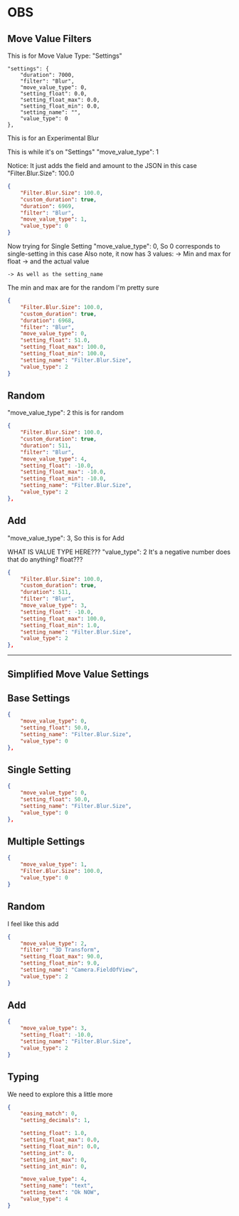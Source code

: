 # OBS

## Move Value Filters

This is for Move Value Type: "Settings"

```
"settings": {
    "duration": 7000,
    "filter": "Blur",
    "move_value_type": 0,
    "setting_float": 0.0,
    "setting_float_max": 0.0,
    "setting_float_min": 0.0,
    "setting_name": "",
    "value_type": 0
},
```

This is for an Experimental Blur

This is while it's on "Settings"
"move_value_type": 1

Notice: It just adds the field and amount to the JSON
in this case "Filter.Blur.Size": 100.0

```json
{
    "Filter.Blur.Size": 100.0,
    "custom_duration": true,
    "duration": 6969,
    "filter": "Blur",
    "move_value_type": 1,
    "value_type": 0
}
```

Now trying for Single Setting
"move_value_type": 0,
So 0 corresponds to single-setting in this case
Also note, it now has 3 values:
    -> Min and max for float
    -> and the actual value

    -> As well as the setting_name

The min and max are for the random I'm pretty sure

```json
{
    "Filter.Blur.Size": 100.0,
    "custom_duration": true,
    "duration": 6968,
    "filter": "Blur",
    "move_value_type": 0,
    "setting_float": 51.0,
    "setting_float_max": 100.0,
    "setting_float_min": 100.0,
    "setting_name": "Filter.Blur.Size",
    "value_type": 2
}
```

## Random

"move_value_type": 2
this is for random

```json
{
    "Filter.Blur.Size": 100.0,
    "custom_duration": true,
    "duration": 511,
    "filter": "Blur",
    "move_value_type": 4,
    "setting_float": -10.0,
    "setting_float_max": -10.0,
    "setting_float_min": -10.0,
    "setting_name": "Filter.Blur.Size",
    "value_type": 2
},
```
## Add

"move_value_type": 3,
So this is for Add

WHAT IS VALUE TYPE HERE???
    "value_type": 2
It's a negative number does that do anything?
float???
```json
{
    "Filter.Blur.Size": 100.0,
    "custom_duration": true,
    "duration": 511,
    "filter": "Blur",
    "move_value_type": 3,
    "setting_float": -10.0,
    "setting_float_max": 100.0,
    "setting_float_min": 1.0,
    "setting_name": "Filter.Blur.Size",
    "value_type": 2
},
```

---

## Simplified Move Value Settings

## Base Settings

```json
{
    "move_value_type": 0,
    "setting_float": 50.0,
    "setting_name": "Filter.Blur.Size",
    "value_type": 0
},
```

## Single Setting

```json
{
    "move_value_type": 0,
    "setting_float": 50.0,
    "setting_name": "Filter.Blur.Size",
    "value_type": 0
},
```

## Multiple Settings

```json
{
    "move_value_type": 1,
    "Filter.Blur.Size": 100.0,
    "value_type": 0
}
```

## Random

I feel like this add
```json
{
    "move_value_type": 2,
    "filter": "3D Transform",
    "setting_float_max": 90.0,
    "setting_float_min": 9.0,
    "setting_name": "Camera.FieldOfView",
    "value_type": 2
}
```

## Add

```json
{
    "move_value_type": 3,
    "setting_float": -10.0,
    "setting_name": "Filter.Blur.Size",
    "value_type": 2
}
```

## Typing

We need to explore this a little more


```json
{
    "easing_match": 0,
    "setting_decimals": 1,

    "setting_float": 1.0,
    "setting_float_max": 0.0,
    "setting_float_min": 0.0,
    "setting_int": 0,
    "setting_int_max": 0,
    "setting_int_min": 0,

    "move_value_type": 4,
    "setting_name": "text",
    "setting_text": "Ok NOW",
    "value_type": 4
}
```
